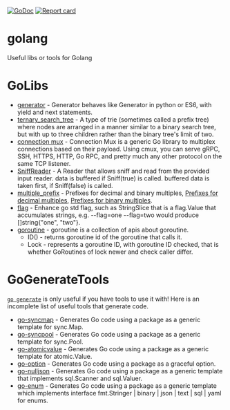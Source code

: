 [![GoDoc](https://godoc.org/github.com/searKing/golang?status.svg)](https://godoc.org/github.com/searKing/golang)
[![Report card](https://goreportcard.com/badge/github.com/searKing/golang)](https://goreportcard.com/report/github.com/searKing/golang) 
# golang
Useful libs or tools for Golang

# GoLibs
* [generator](https://godoc.org/github.com/searKing/golang/go/go/generator) - Generator behaves like Generator in python or ES6, with yield and next statements.
* [ternary_search_tree](https://godoc.org/github.com/searKing/golang/go/container/trie_tree/ternary_search_tree) - A type of trie (sometimes called a prefix tree) where nodes are arranged in a manner similar to a binary search tree, but with up to three children rather than the binary tree's limit of two.
* [connection mux](https://godoc.org/github.com/searKing/golang/go/net/cmux) - Connection Mux is a generic Go library to multiplex connections based on their payload. Using cmux, you can serve gRPC, SSH, HTTPS, HTTP, Go RPC, and pretty much any other protocol on the same TCP listener.
* [SniffReader](https://godoc.org/github.com/searKing/golang/go/io) - A Reader that allows sniff and read from the provided input reader. data is buffered if Sniff(true) is called. buffered data is taken first, if Sniff(false) is called.
* [multiple_prefix](https://godoc.org/github.com/searKing/golang/go/format/multiple_prefix) - Prefixes for decimal and binary multiples, [Prefixes for decimal multiples](https://physics.nist.gov/cuu/Units/prefixes.html), [Prefixes for binary multiples](https://physics.nist.gov/cuu/Units/binary.html).
* [flag](https://godoc.org/github.com/searKing/golang/go/flag) - Enhance go std flag, such as StringSlice that is a flag.Value that accumulates strings, e.g. --flag=one --flag=two would produce []string{"one", "two"}.
* [goroutine](https://godoc.org/github.com/searKing/golang/go/runtime/goroutine) - goroutine is a collection of apis about goroutine.
    - ID() - returns goroutine id of the goroutine that calls it.
    - Lock - represents a goroutine ID, with goroutine ID checked, that is  whether GoRoutines of lock newer and check caller differ.

# GoGenerateTools
[`go generate`](https://blog.golang.org/generate) is only useful if you have tools to use it with! Here is an incomplete list of useful tools that generate code.

* [go-syncmap](https://godoc.org/github.com/searKing/golang/tools/cmd/go-syncmap) - Generates Go code using a package as a generic template for sync.Map.
* [go-syncpool](https://godoc.org/github.com/searKing/golang/tools/cmd/go-syncpool) - Generates Go code using a package as a generic template for sync.Pool.
* [go-atomicvalue](https://godoc.org/github.com/searKing/golang/tools/cmd/go-atomicvalue) - Generates Go code using a package as a generic template for atomic.Value.
* [go-option](https://godoc.org/github.com/searKing/golang/tools/cmd/go-option) - Generates Go code using a package as a graceful option.
* [go-nulljson](https://godoc.org/github.com/searKing/golang/tools/cmd/go-nulljson) - Generates Go code using a package as a generic template that implements sql.Scanner and sql.Valuer.
* [go-enum](https://godoc.org/github.com/searKing/golang/tools/cmd/go-enum) - Generates Go code using a package as a generic template which implements interface fmt.Stringer | binary | json | text | sql | yaml for enums.